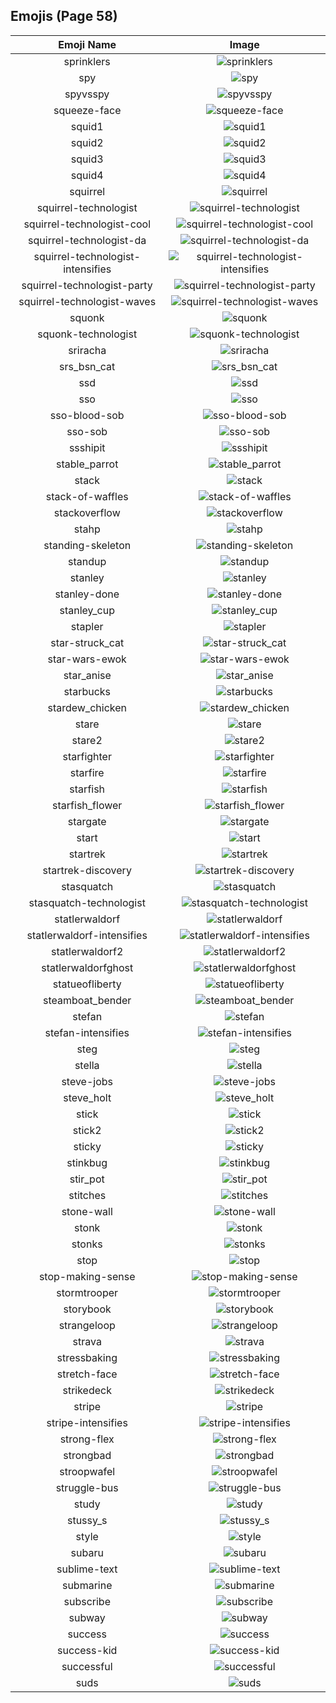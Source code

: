 
  ## Emojis (Page 58)
  |Emoji Name|Image|
  | :-: | :-: |
  |sprinklers| ![sprinklers](/output/sprinklers.gif)|
  |spy| ![spy](/output/spy.png)|
  |spyvsspy| ![spyvsspy](/output/spyvsspy.png)|
  |squeeze-face| ![squeeze-face](/output/squeeze-face.png)|
  |squid1| ![squid1](/output/squid1.png)|
  |squid2| ![squid2](/output/squid2.png)|
  |squid3| ![squid3](/output/squid3.png)|
  |squid4| ![squid4](/output/squid4.png)|
  |squirrel| ![squirrel](/output/squirrel.png)|
  |squirrel-technologist| ![squirrel-technologist](/output/squirrel-technologist.png)|
  |squirrel-technologist-cool| ![squirrel-technologist-cool](/output/squirrel-technologist-cool.png)|
  |squirrel-technologist-da| ![squirrel-technologist-da](/output/squirrel-technologist-da.png)|
  |squirrel-technologist-intensifies| ![squirrel-technologist-intensifies](/output/squirrel-technologist-intensifies.gif)|
  |squirrel-technologist-party| ![squirrel-technologist-party](/output/squirrel-technologist-party.gif)|
  |squirrel-technologist-waves| ![squirrel-technologist-waves](/output/squirrel-technologist-waves.gif)|
  |squonk| ![squonk](/output/squonk.png)|
  |squonk-technologist| ![squonk-technologist](/output/squonk-technologist.png)|
  |sriracha| ![sriracha](/output/sriracha.jpg)|
  |srs_bsn_cat| ![srs_bsn_cat](/output/srs_bsn_cat.png)|
  |ssd| ![ssd](/output/ssd.jpg)|
  |sso| ![sso](/output/sso.png)|
  |sso-blood-sob| ![sso-blood-sob](/output/sso-blood-sob.png)|
  |sso-sob| ![sso-sob](/output/sso-sob.png)|
  |ssshipit| ![ssshipit](/output/ssshipit.png)|
  |stable_parrot| ![stable_parrot](/output/stable_parrot.gif)|
  |stack| ![stack](/output/stack.png)|
  |stack-of-waffles| ![stack-of-waffles](/output/stack-of-waffles.gif)|
  |stackoverflow| ![stackoverflow](/output/stackoverflow.png)|
  |stahp| ![stahp](/output/stahp.jpg)|
  |standing-skeleton| ![standing-skeleton](/output/standing-skeleton.png)|
  |standup| ![standup](/output/standup.gif)|
  |stanley| ![stanley](/output/stanley.png)|
  |stanley-done| ![stanley-done](/output/stanley-done.gif)|
  |stanley_cup| ![stanley_cup](/output/stanley_cup.png)|
  |stapler| ![stapler](/output/stapler.png)|
  |star-struck_cat| ![star-struck_cat](/output/star-struck_cat.png)|
  |star-wars-ewok| ![star-wars-ewok](/output/star-wars-ewok.png)|
  |star_anise| ![star_anise](/output/star_anise.jpg)|
  |starbucks| ![starbucks](/output/starbucks.png)|
  |stardew_chicken| ![stardew_chicken](/output/stardew_chicken.png)|
  |stare| ![stare](/output/stare.png)|
  |stare2| ![stare2](/output/stare2.gif)|
  |starfighter| ![starfighter](/output/starfighter.png)|
  |starfire| ![starfire](/output/starfire.gif)|
  |starfish| ![starfish](/output/starfish.jpg)|
  |starfish_flower| ![starfish_flower](/output/starfish_flower.png)|
  |stargate| ![stargate](/output/stargate.jpg)|
  |start| ![start](/output/start.jpg)|
  |startrek| ![startrek](/output/startrek.png)|
  |startrek-discovery| ![startrek-discovery](/output/startrek-discovery.png)|
  |stasquatch| ![stasquatch](/output/stasquatch.png)|
  |stasquatch-technologist| ![stasquatch-technologist](/output/stasquatch-technologist.png)|
  |statlerwaldorf| ![statlerwaldorf](/output/statlerwaldorf.png)|
  |statlerwaldorf-intensifies| ![statlerwaldorf-intensifies](/output/statlerwaldorf-intensifies.gif)|
  |statlerwaldorf2| ![statlerwaldorf2](/output/statlerwaldorf2.png)|
  |statlerwaldorfghost| ![statlerwaldorfghost](/output/statlerwaldorfghost.gif)|
  |statueofliberty| ![statueofliberty](/output/statueofliberty.png)|
  |steamboat_bender| ![steamboat_bender](/output/steamboat_bender.png)|
  |stefan| ![stefan](/output/stefan.png)|
  |stefan-intensifies| ![stefan-intensifies](/output/stefan-intensifies.gif)|
  |steg| ![steg](/output/steg.png)|
  |stella| ![stella](/output/stella.gif)|
  |steve-jobs| ![steve-jobs](/output/steve-jobs.jpg)|
  |steve_holt| ![steve_holt](/output/steve_holt.png)|
  |stick| ![stick](/output/stick.png)|
  |stick2| ![stick2](/output/stick2.png)|
  |sticky| ![sticky](/output/sticky.jpg)|
  |stinkbug| ![stinkbug](/output/stinkbug.jpg)|
  |stir_pot| ![stir_pot](/output/stir_pot.gif)|
  |stitches| ![stitches](/output/stitches.png)|
  |stone-wall| ![stone-wall](/output/stone-wall.png)|
  |stonk| ![stonk](/output/stonk.gif)|
  |stonks| ![stonks](/output/stonks.png)|
  |stop| ![stop](/output/stop.png)|
  |stop-making-sense| ![stop-making-sense](/output/stop-making-sense.png)|
  |stormtrooper| ![stormtrooper](/output/stormtrooper.png)|
  |storybook| ![storybook](/output/storybook.png)|
  |strangeloop| ![strangeloop](/output/strangeloop.jpg)|
  |strava| ![strava](/output/strava.jpg)|
  |stressbaking| ![stressbaking](/output/stressbaking.png)|
  |stretch-face| ![stretch-face](/output/stretch-face.png)|
  |strikedeck| ![strikedeck](/output/strikedeck.png)|
  |stripe| ![stripe](/output/stripe.png)|
  |stripe-intensifies| ![stripe-intensifies](/output/stripe-intensifies.gif)|
  |strong-flex| ![strong-flex](/output/strong-flex.png)|
  |strongbad| ![strongbad](/output/strongbad.png)|
  |stroopwafel| ![stroopwafel](/output/stroopwafel.png)|
  |struggle-bus| ![struggle-bus](/output/struggle-bus.png)|
  |study| ![study](/output/study.png)|
  |stussy_s| ![stussy_s](/output/stussy_s)|
  |style| ![style](/output/style.gif)|
  |subaru| ![subaru](/output/subaru.png)|
  |sublime-text| ![sublime-text](/output/sublime-text.png)|
  |submarine| ![submarine](/output/submarine.png)|
  |subscribe| ![subscribe](/output/subscribe.png)|
  |subway| ![subway](/output/subway.png)|
  |success| ![success](/output/success.png)|
  |success-kid| ![success-kid](/output/success-kid.png)|
  |successful| ![successful](/output/successful.png)|
  |suds| ![suds](/output/suds.jpg)|
  